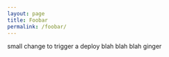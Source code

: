 ```yaml
---
layout: page
title: Foobar
permalink: /foobar/
---
```


small change to trigger a deploy
blah blah blah ginger

